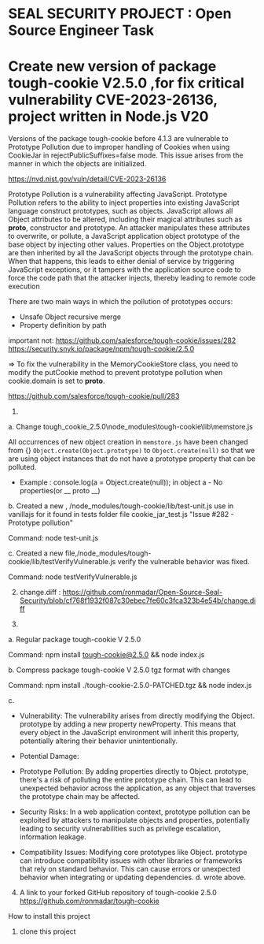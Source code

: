 # SEAL SECURITY PROJECT : Open Source Engineer Task


# Create new version of package tough-cookie V2.5.0 ,for fix critical vulnerability CVE-2023-26136, project written in Node.js V20 

Versions of the package tough-cookie before 4.1.3 are vulnerable to Prototype Pollution due to improper handling of Cookies when using CookieJar in rejectPublicSuffixes=false mode. This issue arises from the manner in which the objects are initialized. 

https://nvd.nist.gov/vuln/detail/CVE-2023-26136


Prototype Pollution is a vulnerability affecting JavaScript. Prototype Pollution refers to the ability to inject properties into existing JavaScript language construct prototypes, such as objects. JavaScript allows all Object attributes to be altered, including their magical attributes such as __proto__, constructor and prototype. An attacker manipulates these attributes to overwrite, or pollute, a JavaScript application object prototype of the base object by injecting other values. Properties on the Object.prototype are then inherited by all the JavaScript objects through the prototype chain. When that happens, this leads to either denial of service by triggering JavaScript exceptions, or it tampers with the application source code to force the code path that the attacker injects, thereby leading to remote code execution

There are two main ways in which the pollution of prototypes occurs:
* Unsafe Object recursive merge
* Property definition by path

important not: https://github.com/salesforce/tough-cookie/issues/282
https://security.snyk.io/package/npm/tough-cookie/2.5.0


=> To fix the vulnerability in the MemoryCookieStore class, you need to modify the putCookie method to prevent prototype pollution when cookie.domain is set to __proto__. 

https://github.com/salesforce/tough-cookie/pull/283


1.
a. Change tough_cookie_2.5.0\node_modules\tough-cookie\lib\memstore.js

   All occurrences of new object creation in `memstore.js` have been changed from {}  `Object.create(Object.prototype)` to `Object.create(null)` 
   so that we are using object instances that do not have a prototype property that can be polluted.

  * Example : console.log(a = Object.create(null)); in object a - No properties(or __ proto __)
  
b. Created a new , /node_modules/tough-cookie/lib/test-unit.js
   use in vanillajs for it found in tests folder file cookie_jar_test.js "Issue #282 - Prototype pollution"
   
   Command: node test-unit.js 
   
c. Created a new file,/node_modules/tough-cookie/lib/testVerifyVulnerable.js
   verify the vulnerable behavior was fixed.
   
   Command: node testVerifyVulnerable.js

2. change.diff : https://github.com/ronmadar/Open-Source-Seal-Security/blob/cf768f1932f087c30ebec7fe60c3fca323b4e54b/change.diff

3. 
a. Regular package tough-cookie V 2.5.0

Command: npm install tough-cookie@2.5.0 && node index.js

b. Compress package tough-cookie V 2.5.0 tgz format with changes  

Command: npm install ./tough-cookie-2.5.0-PATCHED.tgz && node index.js

c.
- Vulnerability: The vulnerability arises from directly modifying the Object.
  prototype by adding a new property newProperty. 
  This means that every object in the JavaScript environment will inherit this property,
  potentially altering their behavior unintentionally.

- Potential Damage:
* Prototype Pollution: 
  By adding properties directly to Object. prototype, there's a risk of polluting the entire prototype chain. 
  This can lead to unexpected behavior across the application, as any object that traverses the prototype chain may be affected.
* Security Risks: In a web application context, prototype pollution can be exploited by attackers to manipulate objects 
  and properties, potentially leading to security vulnerabilities such as privilege escalation, information leakage.

* Compatibility Issues: Modifying core prototypes like Object.
  prototype can introduce compatibility issues with other libraries or frameworks that rely on standard behavior.
  This can cause errors or unexpected behavior when integrating or updating dependencies.
d. wrote above.


4. A link to your forked GitHub repository of tough-cookie 2.5.0 
   https://github.com/ronmadar/tough-cookie


How to install this project

1. clone this project
